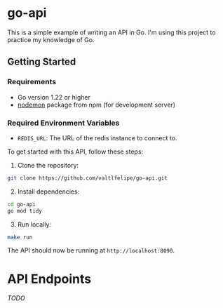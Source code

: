 # go-api

This is a simple example of writing an API in Go. I'm using this project to practice my knowledge of Go.

## Getting Started

### Requirements
- Go version 1.22 or higher
- [nodemon](https://www.npmjs.com/package/nodemon) package from npm (for development server)

### Required Environment Variables
- `REDIS_URL`: The URL of the redis instance to connect to.

To get started with this API, follow these steps:

1. Clone the repository:

```sh
git clone https://github.com/valtlfelipe/go-api.git
```

2. Install dependencies:

```sh
cd go-api
go mod tidy
```

3. Run locally:

```sh
make run
```

The API should now be running at `http://localhost:8090`.

# API Endpoints

_TODO_

